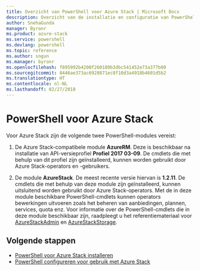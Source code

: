 ```yaml
---
title: Overzicht van PowerShell voor Azure Stack | Microsoft Docs
description: Overzicht van de installatie en configuratie van PowerShell voor Azure Stack.
author: SnehaGunda
manager: Byronr
ms.product: azure-stack
ms.service: powershell
ms.devlang: powershell
ms.topic: reference
ms.author: sngun
ms.manager: byronr
ms.openlocfilehash: f895992b4200f260189b3dbc541452e73a377b00
ms.sourcegitcommit: 8446ae373ac6928871ec8f10d3a4918b4601d5b2
ms.translationtype: HT
ms.contentlocale: nl-NL
ms.lasthandoff: 02/27/2018
---
```

# <a name="azure-stack-powershell"></a>PowerShell voor Azure Stack

Voor Azure Stack zijn de volgende twee PowerShell-modules vereist:  

1. De Azure Stack-compatibele module **AzureRM**. Deze is beschikbaar na installatie van API-versieprofiel **Profiel 2017 03-09**. De cmdlets die met behulp van dit profiel zijn geïnstalleerd, kunnen worden gebruikt door Azure Stack-operators en -gebruikers.

2. De module **AzureStack**. De meest recente versie hiervan is **1.2.11**. De cmdlets die met behulp van deze module zijn geïnstalleerd, kunnen uitsluitend worden gebruikt door Azure Stack-operators. Met de in deze module beschikbare PowerShell-cmdlets kunnen operators bewerkingen uitvoeren zoals het beheren van aanbiedingen, plannen, services, quota enz. Voor informatie over de PowerShell-cmdlets die in deze module beschikbaar zijn, raadpleegt u het referentiemateriaal voor [AzureStackAdmin](https://docs.microsoft.com/powershell/module/azurerm.azurestackadmin/?view=azurestackps-1.2.11#azurerm.azurestackadmin) en [AzureStackStorage](https://docs.microsoft.com/powershell/module/azurerm.azurestackstorage/?view=azurestackps-1.2.11#azurerm.azurestackstorage).

## <a name="next-steps"></a>Volgende stappen

* [PowerShell voor Azure Stack installeren](https://docs.microsoft.com/azure/azure-stack/azure-stack-powershell-install?view=azurestackps-1.2.9&toc=%2fpowershell%2fmodule%2ftoc.json%3fview%3dazurestackps-1.2.9&view=azurestackps-1.2.9)
* [PowerShell configureren voor gebruik met Azure Stack](https://docs.microsoft.com/azure/azure-stack/azure-stack-powershell-configure?view=azurestackps-1.2.9&toc=%2fpowershell%2fmodule%2ftoc.json%3fview%3dazurestackps-1.2.9&view=azurestackps-1.2.9)
